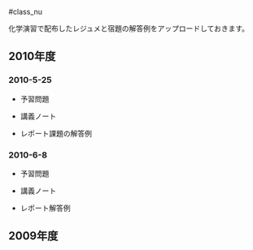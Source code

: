#class_nu

化学演習で配布したレジュメと宿題の解答例をアップロードしておきます。


## 2010年度


### 2010-5-25

* 予習問題
[](2010-5-25homework.pdf)

* 講義ノート
[](2010-5-25note.pdf)

* レポート課題の解答例
[](2010-5-25reportanswer.pdf)


### 2010-6-8

* 予習問題
[](2010-6-8homework.pdf)

* 講義ノート
[](2010-6-8note.pdf)

* レポート解答例
[](2010-6-8reportanswer.pdf)


## 2009年度

[](2009-05-18note.pdf)

[](2009-06-02note.pdf)

<!-- [](2009-6-2homework.pdf) -->




